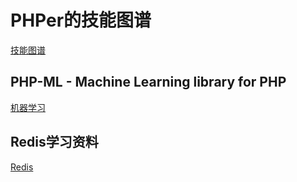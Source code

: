 # PHPer的技能图谱
[技能图谱](https://github.com/zhl6522/PHPer)

## PHP-ML - Machine Learning library for PHP
[机器学习](https://github.com/zhl6522/php-ml)

## Redis学习资料
[Redis](https://github.com/zhl6522/Redis)
